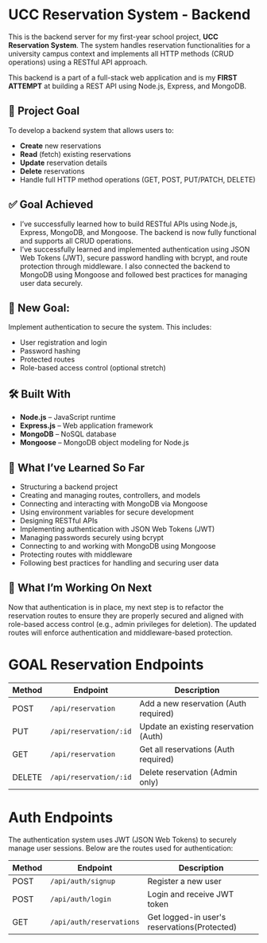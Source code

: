 # UCC Reservation System - Backend

This is the backend server for my first-year school project, **UCC Reservation System**. The system handles reservation functionalities for a university campus context and implements all HTTP methods (CRUD operations) using a RESTful API approach.

This backend is a part of a full-stack web application and is my **FIRST ATTEMPT** at building a REST API using Node.js, Express, and MongoDB.

## 🚀 Project Goal

To develop a backend system that allows users to:
- **Create** new reservations
- **Read** (fetch) existing reservations
- **Update** reservation details
- **Delete** reservations
- Handle full HTTP method operations (GET, POST, PUT/PATCH, DELETE)

## ✅ Goal Achieved 
- I’ve successfully learned how to build RESTful APIs using Node.js, Express, MongoDB, and Mongoose. The backend is now fully functional and supports all CRUD operations.
- I’ve successfully learned and implemented authentication using JSON Web Tokens (JWT), secure password handling with bcrypt, and route protection through middleware. I also connected the backend to MongoDB using Mongoose and followed best practices for managing user data securely.


## 🎯 New Goal:
Implement authentication to secure the system. This includes:

- User registration and login
- Password hashing
- Protected routes
- Role-based access control (optional stretch)


## 🛠️ Built With

- **Node.js** – JavaScript runtime
- **Express.js** – Web application framework
- **MongoDB** – NoSQL database
- **Mongoose** – MongoDB object modeling for Node.js

## 🧠 What I’ve Learned So Far
- Structuring a backend project
- Creating and managing routes, controllers, and models
- Connecting and interacting with MongoDB via Mongoose
- Using environment variables for secure development
- Designing RESTful APIs
- Implementing authentication with JSON Web Tokens (JWT)
- Managing passwords securely using bcrypt
- Connecting to and working with MongoDB using Mongoose
- Protecting routes with middleware
- Following best practices for handling and securing user data

## 🚧 What I’m Working On Next
Now that authentication is in place, my next step is to refactor the reservation routes to ensure they are properly secured and aligned with role-based access control (e.g., admin privileges for deletion). The updated routes will enforce authentication and middleware-based protection.


# GOAL Reservation Endpoints

| Method | Endpoint               | Description                           |
| ------ | ---------------------- | ------------------------------------- |
| POST   | `/api/reservation`     | Add a new reservation (Auth required) |
| PUT    | `/api/reservation/:id` | Update an existing reservation (Auth) |
| GET    | `/api/reservation`     | Get all reservations (Auth required)  |
| DELETE | `/api/reservation/:id` | Delete reservation (Admin only)       |


# Auth Endpoints
The authentication system uses JWT (JSON Web Tokens) to securely manage user sessions. Below are the routes used for authentication:

| Method | Endpoint                | Description                                  |
| ------ | --------------------    | -------------------------------------------- |
| POST   | `/api/auth/signup`      | Register a new user                          |
| POST   | `/api/auth/login`       | Login and receive JWT token                  |
| GET    | `/api/auth/reservations`| Get logged-in user's reservations(Protected) |


